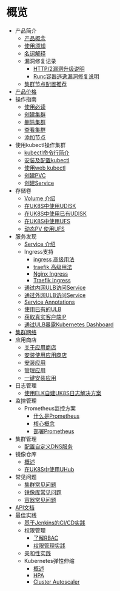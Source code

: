 # 概览

* 产品简介
    * [产品概念](compute/uk8s/introduction/whatisuk8s)
    * [使用须知](compute/uk8s/introduction/restriction)
    * [名词解释](compute/uk8s/introduction/concept)
    * 漏洞修复记录
        * [HTTP/2漏洞升级说明](compute/uk8s/introduction/vulnerability/cve2019-9512-9514)
        * [Runc容器逃逸漏洞修复说明](compute/uk8s/introduction/vulnerability/cve-2019-5736)
    * [集群节点配置推荐](compute/uk8s/introduction/node_requirements)
* [产品价格](compute/uk8s/price)
* 操作指南
    * [使用必读](compute/uk8s/userguide/before_start)
    * [创建集群](compute/uk8s/userguide/createcluster)
    * [删除集群](compute/uk8s/userguide/deletecluster)
    * [查看集群](compute/uk8s/userguide/describecluster)
    * [添加节点](compute/uk8s/userguide/addnode)
* 使用kubectl操作集群
    * [kubectl命令行简介](compute/uk8s/manageviakubectl/intro_of_kubectl)
    * [安装及配置kubectl](compute/uk8s/manageviakubectl/connectviakubectl)
    * [使用web kubectl](compute/uk8s/manageviakubectl/webterminal)
    * [创建PVC](compute/uk8s/manageviakubectl/createpvc)
    * [创建Service](compute/uk8s/manageviakubectl/createservice)
* 存储卷
    * [Volume 介绍](compute/uk8s/volume/intro)
    * [在UK8S中使用UDISK](compute/uk8s/volume/udisk)
    * [在UK8S中使用已有UDISK](compute/uk8s/volume/statusudisk)
    * [在UK8S中使用UFS](compute/uk8s/volume/ufs)
    * [动态PV 使用UFS](compute/uk8s/volume/dynamic_ufs)
* 服务发现
    * [Service 介绍](compute/uk8s/service/intro)
    * Ingress支持
        * [ingress 高级用法](compute/uk8s/service/ingress/multiple_ingress)
        * [traefik 高级用法](compute/uk8s/service/ingress/traefik_annotation)
        * [Nginx Ingress](compute/uk8s/service/ingress/nginx)
        * [Traefik Ingress](compute/uk8s/service/ingress/traefik)
    * [通过内网ULB访问Service](compute/uk8s/service/internalservice)
    * [通过外网ULB访问Service](compute/uk8s/service/externalservice)
    * [Service Annotations](compute/uk8s/service/annotations)
    * [使用已有的ULB](compute/uk8s/service/ulb_designation)
    * [获取真实客户端IP](compute/uk8s/service/getresourceip)
    * [通过ULB暴露Kubernetes Dashboard](compute/uk8s/service/dashboard)
* [集群网络](compute/uk8s/network)  
* 应用商店
    * [关于应用商店](compute/uk8s/helm/abouthelm)
    * [安装使用应用商店](compute/uk8s/helm/init)
    * [安装应用](compute/uk8s/helm/install)
    * [管理应用](compute/uk8s/helm/manager)
    * [一键安装应用](compute/uk8s/helm/installapp)
* 日志管理
    * [使用ELK自建UK8S日志解决方案](compute/uk8s/log/elastic_filebeat_kibana_solution)
* 监控管理
    * Prometheus监控方案
        * [什么是Prometheus](compute/uk8s/monitor/prometheus/intro)
        * [核心概念](compute/uk8s/monitor/prometheus/concept)
        * [部署Prometheus](compute/uk8s/monitor/prometheus/installprometheus)
* 集群管理
    * [配置自定义DNS服务](compute/uk8s/administercluster/custom_dns_service)  
* 镜像仓库
    * [概述](compute/uk8s/dockerhub/outline)  
    * [在UK8S中使用UHub](compute/uk8s/dockerhub/using_uhub_in_uk8s)   
* 常见问题
    * [集群常见问题](compute/uk8s/q/cluster)  
    * [镜像库常见问题](compute/uk8s/q/registry) 
    * [容器常见问题](compute/uk8s/q/container) 
* [API文档](compute/uk8s/api) 
* 最佳实践
    * [基于Jenkins的CI/CD实践](compute/uk8s/bestpractice/cicd)
    * 权限管理
        * [了解RBAC](compute/uk8s/bestpractice/authorization/rbac)
        * [权限管理实践](compute/uk8s/bestpractice/authorization/practice)
    * [亲和性实践](compute/uk8s/bestpractice/affinity)
    * Kubernetes弹性伸缩
        * [概述](compute/uk8s/bestpractice/autoscaling/intro)
        * [HPA](compute/uk8s/bestpractice/autoscaling/hpa)
        * [Cluster Autoscaler](compute/uk8s/bestpractice/autoscaling/ca)
    
        